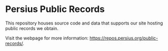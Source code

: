 # Persius Public Records
This repository houses source code and data that supports our site hosting public records we obtain.

Visit the webpage for more information: https://repos.persius.org/public-records/.


<!-- Test local build with Jekyll:


https://docs.github.com/en/pages/setting-up-a-github-pages-site-with-jekyll/testing-your-github-pages-site-locally-with-jekyll

- Install jekyll, ruby, gem

- Install bundler

- Run bundle exec jekyll serve


 -->
